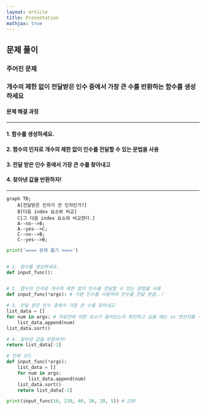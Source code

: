 ```yaml
---
layout: article
title: Presentation
mathjax: true
---
```


## 문제 풀이

### 주어진 문제
### 개수의 제한 없이 전달받은 인수 중에서 가장 큰 수를 반환하는 함수를 생성하세요

#### 문제 해결 과정
---
#### 1. 함수를 생성하세요.
#### 2. 함수의 인자로 개수의 제한 없이 인수를 전달할 수 있는 문법을 사용
#### 3. 전달 받은 인수 중에서 가장 큰 수를 찾아내고
#### 4. 찾아낸 값을 반환하자!
---

```mermaid
graph TB;
    A[전달받은 인자가 큰 인자인가?]
    B[다음 index 요소와 비교]
    C[그 다음 index 요소와 비교한다.]
    A--no-->B;
    A--yes-->C;
    C--no-->B;
    C--yes-->B;
```




```python
print('==== 문제 풀기 ====')


# 1. 함수를 생성하세요.
def input_func():


# 2. 함수의 인자로 개수의 제한 없이 인수를 전달할 수 있는 문법을 사용
def input_func(*args): # 가변 인수를 사용하여 인수를 전달 받음..!

# 3. 전달 받은 인수 중에서 가장 큰 수를 찾아내고
list_data = []
for num in args: # 자료안에 어떤 요소가 들어있는지 확인하고 싶을 때는 in 연산자를 사용한다.
    list_data.append(num)
list_data.sort()

# 4. 찾아낸 값을 반환하자!
return list_data[-1]
```


```python
# 전체 코드
def input_func(*args):
    list_data = []
    for num in args:
        list_data.append(num)
    list_data.sort()
    return list_data[-1]

print(input_func(10, 230, 40, 30, 20, 5)) # 230


```

